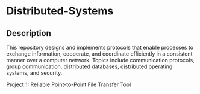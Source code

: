 # Distributed-Systems

## Description
This repository designs and implements protocols that enable processes to exchange information, cooperate, and coordinate efficiently in a consistent manner over a computer network. Topics include communication protocols, group communication, distributed databases, distributed operating systems, and security.

[Project 1](https://github.com/etsai7/Distributed-Systems/tree/master/Project_1): Reliable Point-to-Point File Transfer Tool
